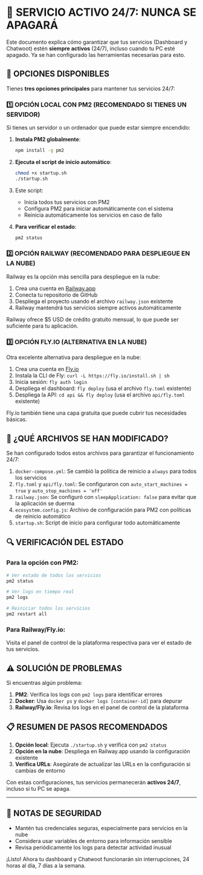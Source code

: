 # 🚀 SERVICIO ACTIVO 24/7: NUNCA SE APAGARÁ

Este documento explica cómo garantizar que tus servicios (Dashboard y Chatwoot) estén **siempre activos** (24/7), incluso cuando tu PC esté apagado. Ya se han configurado las herramientas necesarias para esto.

## 🔄 OPCIONES DISPONIBLES

Tienes **tres opciones principales** para mantener tus servicios 24/7:

### 1️⃣ OPCIÓN LOCAL CON PM2 (RECOMENDADO SI TIENES UN SERVIDOR)

Si tienes un servidor o un ordenador que puede estar siempre encendido:

1. **Instala PM2 globalmente**:
   ```bash
   npm install -g pm2
   ```

2. **Ejecuta el script de inicio automático**:
   ```bash
   chmod +x startup.sh
   ./startup.sh
   ```

3. Este script:
   - Inicia todos tus servicios con PM2
   - Configura PM2 para iniciar automáticamente con el sistema
   - Reinicia automáticamente los servicios en caso de fallo

4. **Para verificar el estado**:
   ```bash
   pm2 status
   ```

### 2️⃣ OPCIÓN RAILWAY (RECOMENDADO PARA DESPLIEGUE EN LA NUBE)

Railway es la opción más sencilla para despliegue en la nube:

1. Crea una cuenta en [Railway.app](https://railway.app)
2. Conecta tu repositorio de GitHub
3. Despliega el proyecto usando el archivo `railway.json` existente
4. Railway mantendrá tus servicios siempre activos automáticamente

Railway ofrece $5 USD de crédito gratuito mensual, lo que puede ser suficiente para tu aplicación.

### 3️⃣ OPCIÓN FLY.IO (ALTERNATIVA EN LA NUBE)

Otra excelente alternativa para despliegue en la nube:

1. Crea una cuenta en [Fly.io](https://fly.io)
2. Instala la CLI de Fly: `curl -L https://fly.io/install.sh | sh`
3. Inicia sesión: `fly auth login`
4. Despliega el dashboard: `fly deploy` (usa el archivo `fly.toml` existente)
5. Despliega la API: `cd api && fly deploy` (usa el archivo `api/fly.toml` existente)

Fly.io también tiene una capa gratuita que puede cubrir tus necesidades básicas.

## 🔧 ¿QUÉ ARCHIVOS SE HAN MODIFICADO?

Se han configurado todos estos archivos para garantizar el funcionamiento 24/7:

1. `docker-compose.yml`: Se cambió la política de reinicio a `always` para todos los servicios
2. `fly.toml` y `api/fly.toml`: Se configuraron con `auto_start_machines = true` y `auto_stop_machines = 'off'`
3. `railway.json`: Se configuró con `sleepApplication: false` para evitar que la aplicación se duerma
4. `ecosystem.config.js`: Archivo de configuración para PM2 con políticas de reinicio automático
5. `startup.sh`: Script de inicio para configurar todo automáticamente

## 🔍 VERIFICACIÓN DEL ESTADO

### Para la opción con PM2:
```bash
# Ver estado de todos los servicios
pm2 status

# Ver logs en tiempo real
pm2 logs

# Reiniciar todos los servicios
pm2 restart all
```

### Para Railway/Fly.io:
Visita el panel de control de la plataforma respectiva para ver el estado de tus servicios.

## ⚠️ SOLUCIÓN DE PROBLEMAS

Si encuentras algún problema:

1. **PM2**: Verifica los logs con `pm2 logs` para identificar errores
2. **Docker**: Usa `docker ps` y `docker logs [container-id]` para depurar
3. **Railway/Fly.io**: Revisa los logs en el panel de control de la plataforma

## 📋 RESUMEN DE PASOS RECOMENDADOS

1. **Opción local**: Ejecuta `./startup.sh` y verifica con `pm2 status`
2. **Opción en la nube**: Despliega en Railway.app usando la configuración existente
3. **Verifica URLs**: Asegúrate de actualizar las URLs en la configuración si cambias de entorno

Con estas configuraciones, tus servicios permanecerán **activos 24/7**, incluso si tu PC se apaga.

---

## 🔐 NOTAS DE SEGURIDAD

- Mantén tus credenciales seguras, especialmente para servicios en la nube
- Considera usar variables de entorno para información sensible
- Revisa periódicamente los logs para detectar actividad inusual

¡Listo! Ahora tu dashboard y Chatwoot funcionarán sin interrupciones, 24 horas al día, 7 días a la semana.
